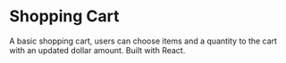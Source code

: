 # Shopping Cart
A basic shopping cart, users can choose items and a quantity to the cart with an updated dollar amount. Built with React.